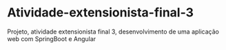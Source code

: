 # Atividade-extensionista-final-3
Projeto, atividade extensionista final 3, desenvolvimento de uma aplicação web com SpringBoot e Angular
